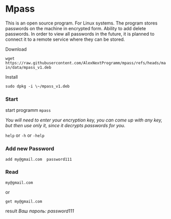 # Mpass

This is an open source program. For Linux systems.
The program stores passwords on the machine in encrypted form. Ability to add delete passwords. In order to view all passwords in the future, it is planned to connect it to a remote service where they can be stored.

Download

`wget https://raw.githubusercontent.com/AlexNextProgramm/mpass/refs/heads/main/data/mpass_v1.deb`

Install

`sudo dpkg -i \~/mpass_v1.deb`

### Start

start programm `mpass`

*You will need to enter your encryption key, you can come up with any key, but then use only it, since it decrypts passwords for you.*

`help` or `-h` or `-help`

### Add new Password

`add my@gmail.com  password111`

### Read

`my@gmail.com`

or

`get my@gmail.com`

result *Ваш пароль: password111*
